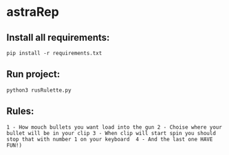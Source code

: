 # astraRep

## Install all requirements:

  `pip install -r requirements.txt`
  
## Run project:
  
  `python3 rusRulette.py`

## Rules:
  
  `1 - How mouch bullets you want load into the gun
   2 - Choise where your bullet will be in your clip
   3 - When clip will start spin you should stop that with number 1 on your keyboard 
   4 - And the last one HAVE FUN!)`
